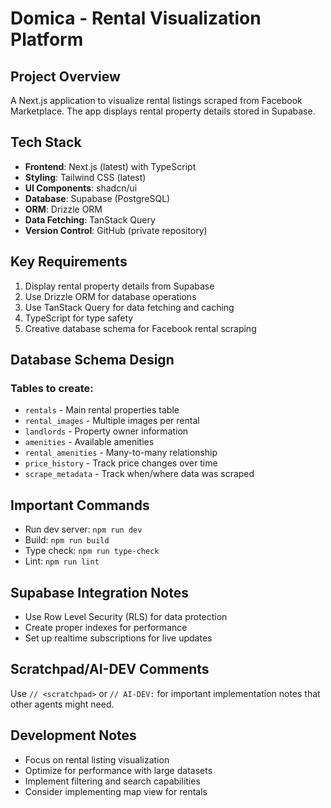 # Domica - Rental Visualization Platform

## Project Overview
A Next.js application to visualize rental listings scraped from Facebook Marketplace. The app displays rental property details stored in Supabase.

## Tech Stack
- **Frontend**: Next.js (latest) with TypeScript
- **Styling**: Tailwind CSS (latest)
- **UI Components**: shadcn/ui
- **Database**: Supabase (PostgreSQL)
- **ORM**: Drizzle ORM
- **Data Fetching**: TanStack Query
- **Version Control**: GitHub (private repository)

## Key Requirements
1. Display rental property details from Supabase
2. Use Drizzle ORM for database operations
3. Use TanStack Query for data fetching and caching
4. TypeScript for type safety
5. Creative database schema for Facebook rental scraping

## Database Schema Design
### Tables to create:
- `rentals` - Main rental properties table
- `rental_images` - Multiple images per rental
- `landlords` - Property owner information
- `amenities` - Available amenities
- `rental_amenities` - Many-to-many relationship
- `price_history` - Track price changes over time
- `scrape_metadata` - Track when/where data was scraped

## Important Commands
- Run dev server: `npm run dev`
- Build: `npm run build`
- Type check: `npm run type-check`
- Lint: `npm run lint`

## Supabase Integration Notes
- Use Row Level Security (RLS) for data protection
- Create proper indexes for performance
- Set up realtime subscriptions for live updates

## Scratchpad/AI-DEV Comments
Use `// <scratchpad>` or `// AI-DEV:` for important implementation notes that other agents might need.

## Development Notes
- Focus on rental listing visualization
- Optimize for performance with large datasets
- Implement filtering and search capabilities
- Consider implementing map view for rentals